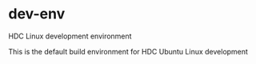 # dev-env
HDC Linux development environment

This is the default build environment for HDC Ubuntu Linux development
